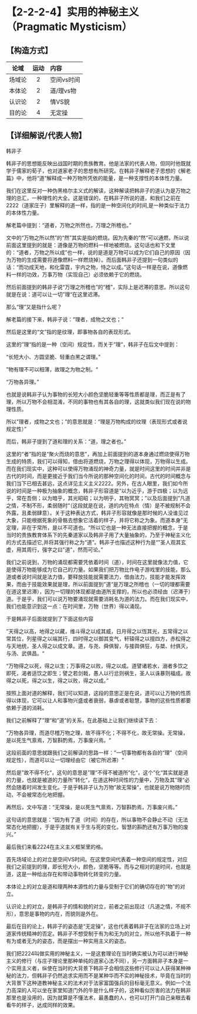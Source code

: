 # 【2-2-2-4】实用的神秘主义（Pragmatic Mysticism）

## 【构造方式】
|  论域  | 运动 | 内容                   |
| :----: | :--: | :--------------------- |
| 场域论 |  2 | 空间vs时间 |
| 本体论 |  2  | 道/理vs物 |
| 认识论 |  2  |情VS貌 |
| 目的论 |  4  |无定操 |



## 【详细解说/代表人物】

韩非子

韩非子的思想能反映出战国时期的贵族教育。他是法家的代表人物，但同时他既就学于儒家的荀子，也对道家老子的思想有所研究。在韩非子解释老子思想的《解老篇》中，他将“道”解释成一种万物所凭依的能量，是一种支撑性的本体性力量。

我们在这里反对一种伪黑格尔主义式的解读，这种解读把韩非子的道认为是万物之理的总汇，一种理性的大全。这是错误的，在韩非子所说的道，和我们之前在2222（道家庄子）里解释的道一样，指的是一种空间化的时间,是一种类似于法力的本体性力量。

解老篇中提到：“道者，万物之所然也，万理之所稽也。”

文中的“万物之所以然”的“然”其实是指的燃烧。因为先秦的”然“可以通燃，所以说前面这里提到的就是：道像是万物的燃料一样地被燃烧。这句话也和下文里的：“道者，万物之所以成”也一样，说的是道是万物可以成为它们自己的原因（因为万物的生成需要将道像燃料一样燃烧掉）。而后面韩非子还提到一句类似的话：“而功成天地，和化雷霆，宇内之物，恃之以成。”这句话一样是在说，道像燃料一样的功效，万事万物（实现自己）必须依赖于它的燃烧。

然后前面提到的韩非子说“万理之所稽也”的“稽”，实际上是迟滞的意思。所以这句就是在说：道可以让一切”理“在这里迟滞。

那么“理”又是指什么呢？

解老篇的接下来，韩非子说：”理者，成物之文也；“

然后是这里的“文”指的是纹理，即事物各自的表现形式。

这里的”理“指的是一种（空间）规定性，而关于”理“，韩非子在后文中提到：

“长短大小、方圆坚脆、轻重白黑之谓理。”

”物有理不可以相薄，故理之为物之制。“

“万物各异理。”

也就是说韩非子认为事物的长短大小颜色坚脆轻重等等性质都是理，而正是有了理，所以万物不会相混淆，不同的事物也有其各自的理，这就类似我们现在说的物理性质。

所以”理者，成物之文也；”的意思就是：“理是万物构成的纹理（表现形式或者说规定性）”

而后，韩非子提到了道和理的关系：“道，理之者也。”

这里的“者”指的是“聚火而烧的意思”，再加上前面提到的道本身通过燃烧使得万物生成的特质，我们可以得知，借由将道燃烧，万物之理得以体现，万物得以生成。而在我们现实中，这种可以使得万物涌现的神奇力量，就是时间这里的时间并非是古代的时间，而是更接近于我们当今所说的那种空间化的时间，古代的时间概念与我们当下已相去甚远，这点详见主义主义2222。另外，在古人眼里，我们如今所说的时间是一种极为抽象的概念，韩非子形容道是“以为近乎，游于四极；以为远乎，常在吾侧；以为暗乎，其光昭昭；以为明乎，其物冥冥；”以及后面提到”凡道之情，不制不形，柔弱随时“（这段就是在说，道的内在特点（情）是不被规制不会外露，且柔弱肆意）。关于这种表达方式，韩非子形容就像是那时候的人没谁见过大象，只能根据死象的骨骼去想象它活着的样子，并将它称之为象。而道本身”无定理，非在于常所，是以不可道也。“所以它也是一种无法直接把握的概念，于是当时的贵族教育体系下的先秦道家以及韩非子用了大量抽象的，乃至于神秘主义化的方式去描述它,并将其强行称之为“道”。韩非子也描述这种行为是“”圣人观其玄虚，用其周行，强字之曰"道"，然而可论。”

我们之前说到，万物的涌现都需要凭依着时间（道），时间在这里就像法力值，它是使得万物能够成为它自己的力量。如果我们把万物比作电子游戏里的技能，那么道或者说时间就是法力值，要释放技能就需要法力，借由法力，技能才能发挥效果，而由于技能效果就是理，所以前面提到”道“是万理之所稽也（一切的理都需要在道这里迟滞），因为一切理的体现都是由道所支撑的，所以也必须经由（迟滞于）道。于是乎，我们可以说万物要涌现就需要消耗名为道的法力。而在我们现实中，我们也能意识到这一点：在时间里，万物（世界）得以涌现。

于是韩非子后面就提到了下面这些内容

”天得之以高，地得之以藏，维斗得之以成其威，日月得之以恆其光，五常得之以常其位，列星得之以端其行，四时得之以御其变气，轩辕得之以擅四方，赤松得之与天地统，圣人得之以成文章。道，与尧、舜俱智，与接舆俱狂，与桀、纣俱灭，与汤、武俱昌。“

“万物得之以死，得之以生；万事得之以败，得之以成。道譬诸若水，溺者多饮之即死，渴者适饮之即生；譬之若剑戟，愚人以行忿则祸生，圣人以诛暴则福成。故得之以死，得之以生，得之以败，得之以成。”

按照上面对道的解释，我们可以知道，这段的意思正是在说，道可以让万物的性质得以体现，它可以让人和事物兴盛或者衰弱，暴虐或者聪慧，事物的这些性质都要依赖于道的消耗。

我们之前解释了”理“和”道“的关系，在此基础上让我们继续读下去：

”万物各异理，而道尽稽万物之理，故不得不化；不得不化，故无常操。无常操，是以死生气禀焉，万智斟酌焉，万事废兴焉。“

这段前面的意思就跟我们之前解读的思路一样：”一切事物都有各自的“理”（空间规定性），而道可以让一切理经由它（被它所迟滞）“

然后是”故不得不化“，这句的意思是”理“不得不被道所”化“，这个”化“其实就是道的力量，也就是被道的力量所”转化“，在道这种时间性的力量中，万物及其”理“必然会随着时间发生变化。于是乎韩非子认为万物”故无常操“，也就是说万物随时而动，不会被常态化地把握。

再然后，文中写道：“无常操，是以死生气禀焉，万智斟酌焉，万事废兴焉。”

这句话的意思就是：“因为有了道（时间）的存在，所以事物不会静止不动（无法常态化地把握），于是乎道就有关于生与死的变化，智慧的斟酌还有万事万物的废兴。”

最后我们来看2224在主义主义框架里的格。

首先场域论上的对立是空间VS时间。在这里空间代表着一种空间的规定性，对应我们之前提到的理，即长短大小，颜色，坚脆等等。而与之相对的是时间，也就是道，这是一种给出存在和带动事物转化转变的力量。

本体论上的对立是道和理两种本源性的力量与受制于它们的确切存在的“物”的对立。

认识论上的对立，是韩非子的情和貌的对立，前者之前出现过（凡道之情，不规不形），意思是事物的内在，而貌则是外在。

最后在目的论上，韩非子的姿态是“无定操”，这也代表着韩非子在法家的立场上对道家传统精神的否定。韩非子不想受制于有为和无为的对立，所以他不执着于一种有为或者无为的姿态，而是摆出一种实用主义的姿态。

我们把2224叫做实用的神秘主义，一是这套理论在当时确实被认为可以进行神秘主义的修行（与庄子理论里那种单纯的道家心法不同），另一方面韩非子本身是一个实用主义者，纵使在当时的大背景下韩非子会相信这些修行可以让人获得某种神秘的法力，但韩非子仍然追求实用而不是某种华而不实的神秘技术，毕竟在当时的大背景下这种道教神秘主义的法术对于法家富国强兵的目标毫无意义。例如一个法力高深的人可以坐在家里知道门外的牛是什么样子的，这种看似厉害的法力在韩非那里也是没用的，因为就算是不懂法术，最愚蠢的人，也可以打开门自己亲眼去看看牛的样子，达成同样的效果。





